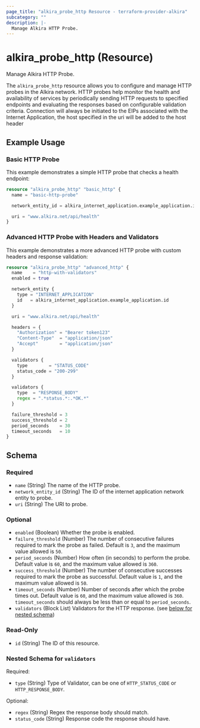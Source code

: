 ```yaml
---
page_title: "alkira_probe_http Resource - terraform-provider-alkira"
subcategory: ""
description: |-
  Manage Alkira HTTP Probe.
---
```


# alkira_probe_http (Resource)

Manage Alkira HTTP Probe.

The `alkira_probe_http` resource allows you to configure and manage HTTP probes in the Alkira network.
HTTP probes help monitor the health and availability of services by periodically sending HTTP requests 
to specified endpoints and evaluating the responses based on configurable validation criteria.
Connection will always be initiated to the EIPs associated with the Internet Application, 
the host specified in the uri will be added to the host header


## Example Usage

### Basic HTTP Probe
This example demonstrates a simple HTTP probe that checks a health endpoint:
```terraform
resource "alkira_probe_http" "basic_http" {
  name = "basic-http-probe"

  network_entity_id = alkira_internet_application.example_application.id

  uri = "www.alkira.net/api/health"
}
```

### Advanced HTTP Probe with Headers and Validators
This example demonstrates a more advanced HTTP probe with custom headers and response validation:
```terraform
resource "alkira_probe_http" "advanced_http" {
  name    = "http-with-validators"
  enabled = true

  network_entity {
    type = "INTERNET_APPLICATION"
    id   = alkira_internet_application.example_application.id
  }

  uri = "www.alkira.net/api/health"

  headers = {
    "Authorization" = "Bearer token123"
    "Content-Type"  = "application/json"
    "Accept"        = "application/json"
  }

  validators {
    type        = "STATUS_CODE"
    status_code = "200-299"
  }

  validators {
    type  = "RESPONSE_BODY"
    regex = ".*status.*:.*OK.*"
  }

  failure_threshold = 3
  success_threshold = 2
  period_seconds    = 30
  timeout_seconds   = 10
}
``` 
<!-- schema generated by tfplugindocs -->
## Schema

### Required

- `name` (String) The name of the HTTP probe.
- `network_entity_id` (String) The ID of the internet application network entity to probe.
- `uri` (String) The URI to probe.

### Optional

- `enabled` (Boolean) Whether the probe is enabled.
- `failure_threshold` (Number) The number of consecutive failures required to mark the probe as failed. Default is `3`, and the maximum value allowed is `50`.
- `period_seconds` (Number) How often (in seconds) to perform the probe. Default value is `60`, and the maximum value allowed is `360`.
- `success_threshold` (Number) The number of consecutive successes required to mark the probe as successful. Default value is `1`, and the maximum value allowed is `50`.
- `timeout_seconds` (Number) Number of seconds after which the probe times out. Default value is `60`, and the maximum value allowed is `360`. `timeout_seconds` should always be less than or equal to `period_seconds`.
- `validators` (Block List) Validators for the HTTP response. (see [below for nested schema](#nestedblock--validators))

### Read-Only

- `id` (String) The ID of this resource.

<a id="nestedblock--validators"></a>
### Nested Schema for `validators`

Required:

- `type` (String) Type of Validator, can be one of `HTTP_STATUS_CODE` or `HTTP_RESPONSE_BODY`.

Optional:

- `regex` (String) Regex the response body should match.
- `status_code` (String) Response code the response should have.


